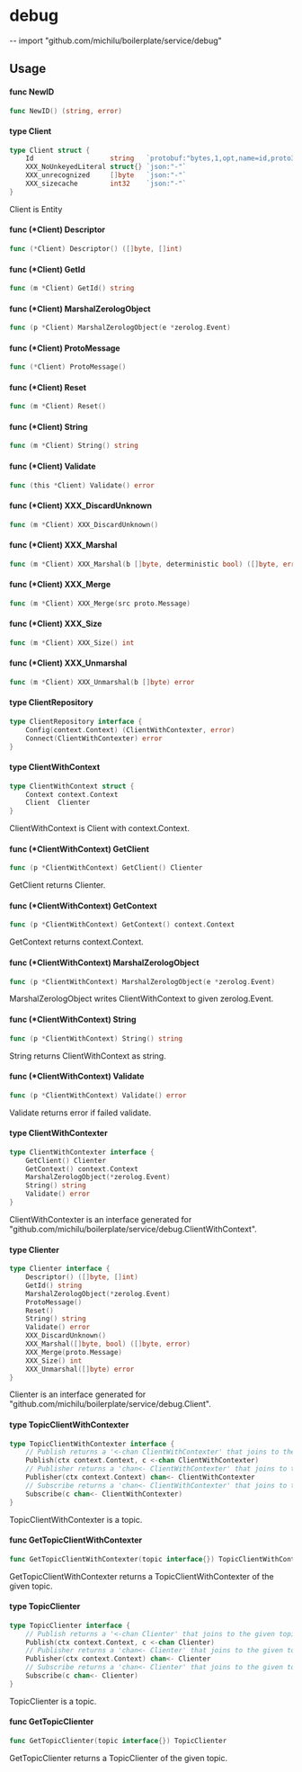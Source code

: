 # debug
--
    import "github.com/michilu/boilerplate/service/debug"


## Usage

#### func  NewID

```go
func NewID() (string, error)
```

#### type Client

```go
type Client struct {
	Id                   string   `protobuf:"bytes,1,opt,name=id,proto3" json:"id,omitempty"`
	XXX_NoUnkeyedLiteral struct{} `json:"-"`
	XXX_unrecognized     []byte   `json:"-"`
	XXX_sizecache        int32    `json:"-"`
}
```

Client is Entity

#### func (*Client) Descriptor

```go
func (*Client) Descriptor() ([]byte, []int)
```

#### func (*Client) GetId

```go
func (m *Client) GetId() string
```

#### func (*Client) MarshalZerologObject

```go
func (p *Client) MarshalZerologObject(e *zerolog.Event)
```

#### func (*Client) ProtoMessage

```go
func (*Client) ProtoMessage()
```

#### func (*Client) Reset

```go
func (m *Client) Reset()
```

#### func (*Client) String

```go
func (m *Client) String() string
```

#### func (*Client) Validate

```go
func (this *Client) Validate() error
```

#### func (*Client) XXX_DiscardUnknown

```go
func (m *Client) XXX_DiscardUnknown()
```

#### func (*Client) XXX_Marshal

```go
func (m *Client) XXX_Marshal(b []byte, deterministic bool) ([]byte, error)
```

#### func (*Client) XXX_Merge

```go
func (m *Client) XXX_Merge(src proto.Message)
```

#### func (*Client) XXX_Size

```go
func (m *Client) XXX_Size() int
```

#### func (*Client) XXX_Unmarshal

```go
func (m *Client) XXX_Unmarshal(b []byte) error
```

#### type ClientRepository

```go
type ClientRepository interface {
	Config(context.Context) (ClientWithContexter, error)
	Connect(ClientWithContexter) error
}
```


#### type ClientWithContext

```go
type ClientWithContext struct {
	Context context.Context
	Client  Clienter
}
```

ClientWithContext is Client with context.Context.

#### func (*ClientWithContext) GetClient

```go
func (p *ClientWithContext) GetClient() Clienter
```
GetClient returns Clienter.

#### func (*ClientWithContext) GetContext

```go
func (p *ClientWithContext) GetContext() context.Context
```
GetContext returns context.Context.

#### func (*ClientWithContext) MarshalZerologObject

```go
func (p *ClientWithContext) MarshalZerologObject(e *zerolog.Event)
```
MarshalZerologObject writes ClientWithContext to given zerolog.Event.

#### func (*ClientWithContext) String

```go
func (p *ClientWithContext) String() string
```
String returns ClientWithContext as string.

#### func (*ClientWithContext) Validate

```go
func (p *ClientWithContext) Validate() error
```
Validate returns error if failed validate.

#### type ClientWithContexter

```go
type ClientWithContexter interface {
	GetClient() Clienter
	GetContext() context.Context
	MarshalZerologObject(*zerolog.Event)
	String() string
	Validate() error
}
```

ClientWithContexter is an interface generated for
"github.com/michilu/boilerplate/service/debug.ClientWithContext".

#### type Clienter

```go
type Clienter interface {
	Descriptor() ([]byte, []int)
	GetId() string
	MarshalZerologObject(*zerolog.Event)
	ProtoMessage()
	Reset()
	String() string
	Validate() error
	XXX_DiscardUnknown()
	XXX_Marshal([]byte, bool) ([]byte, error)
	XXX_Merge(proto.Message)
	XXX_Size() int
	XXX_Unmarshal([]byte) error
}
```

Clienter is an interface generated for
"github.com/michilu/boilerplate/service/debug.Client".

#### type TopicClientWithContexter

```go
type TopicClientWithContexter interface {
	// Publish returns a '<-chan ClientWithContexter' that joins to the given topic.
	Publish(ctx context.Context, c <-chan ClientWithContexter)
	// Publisher returns a 'chan<- ClientWithContexter' that joins to the given topic.
	Publisher(ctx context.Context) chan<- ClientWithContexter
	// Subscribe returns a 'chan<- ClientWithContexter' that joins to the given topic.
	Subscribe(c chan<- ClientWithContexter)
}
```

TopicClientWithContexter is a topic.

#### func  GetTopicClientWithContexter

```go
func GetTopicClientWithContexter(topic interface{}) TopicClientWithContexter
```
GetTopicClientWithContexter returns a TopicClientWithContexter of the given
topic.

#### type TopicClienter

```go
type TopicClienter interface {
	// Publish returns a '<-chan Clienter' that joins to the given topic.
	Publish(ctx context.Context, c <-chan Clienter)
	// Publisher returns a 'chan<- Clienter' that joins to the given topic.
	Publisher(ctx context.Context) chan<- Clienter
	// Subscribe returns a 'chan<- Clienter' that joins to the given topic.
	Subscribe(c chan<- Clienter)
}
```

TopicClienter is a topic.

#### func  GetTopicClienter

```go
func GetTopicClienter(topic interface{}) TopicClienter
```
GetTopicClienter returns a TopicClienter of the given topic.
